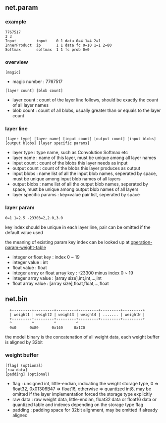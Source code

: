 ## net.param
### example
```
7767517
3 3
Input         input    0 1 data 0=4 1=4 2=1
InnerProduct  ip       1 1 data fc 0=10 1=1 2=80
Softmax       softmax  1 1 fc prob 0=0
```
### overview
```
[magic]
```
* magic number : 7767517
```
[layer count] [blob count]
```
* layer count : count of the layer line follows, should be exactly the count of all layer names
* blob count : count of all blobs, usually greater than or equals to the layer count
### layer line
```
[layer type] [layer name] [input count] [output count] [input blobs] [output blobs] [layer specific params]
```
* layer type : type name, such as Convolution Softmax etc
* layer name : name of this layer, must be unique among all layer names
* input count : count of the blobs this layer needs as input
* output count : count of the blobs this layer produces as output
* input blobs : name list of all the input blob names, seperated by space, must be unique among input blob names of all layers
* output blobs : name list of all the output blob names, seperated by space, must be unique among output blob names of all layers
* layer specific params : key=value pair list, seperated by space
### layer param
```
0=1 1=2.5 -23303=2,2.0,3.0
```
key index should be unique in each layer line, pair can be omitted if the default value used

the meaning of existing param key index can be looked up at [operation-param-weight-table](https://github.com/Tencent/ncnn/wiki/operation-param-weight-table)

* integer or float key : index 0 ~ 19
* integer value : int
* float value : float
* integer array or float array key : -23300 minus index 0 ~ 19
* integer array value : [array size],int,int,...,int
* float array value : [array size],float,float,...,float

## net.bin
```
  +---------+---------+---------+---------+---------+---------+
  | weight1 | weight2 | weight3 | weight4 | ....... | weightN |
  +---------+---------+---------+---------+---------+---------+
  ^         ^         ^         ^
  0x0      0x80      0x140     0x1C0
```
the model binary is the concatenation of all weight data, each weight buffer is aligned by 32bit

### weight buffer
```
[flag] (optional)
[raw data]
[padding] (optional)
```
* flag : unsigned int,  little-endian, indicating the weight storage type, 0 => float32, 0x01306B47 => float16, otherwise => quantized int8, may be omitted if the layer implementation forced the storage type explicitly
* raw data : raw weight data, little-endian, float32 data or float16 data or quantized table and indexes depending on the storage type flag
* padding : padding space for 32bit alignment, may be omitted if already aligned
